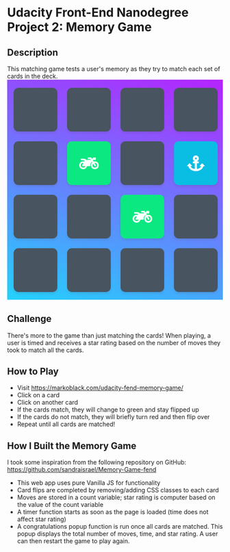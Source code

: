 # Udacity Front-End Nanodegree Project 2: Memory Game

## Description
This matching game tests a user's memory as they try to match each set of cards in the deck.
![snippet](img/snippet.PNG)

## Challenge
There's more to the game than just matching the cards! When playing, a user is timed and receives a star rating based on the number of moves they took to match all the cards.

## How to Play
* Visit https://markoblack.com/udacity-fend-memory-game/
* Click on a card
* Click on another card
* If the cards match, they will change to green and stay flipped up
* If the cards do not match, they will briefly turn red and then flip over
* Repeat until all cards are matched!

## How I Built the Memory Game
I took some inspiration from the following repository on GitHub: https://github.com/sandraisrael/Memory-Game-fend
* This web app uses pure Vanilla JS for functionality
* Card flips are completed by removing/adding CSS classes to each card
* Moves are stored in a count variable; star rating is computer based on the value of the count variable
* A timer function starts as soon as the page is loaded (time does not affect star rating)
* A congratulations popup function is run once all cards are matched. This popup displays the total number of moves, time, and star rating. A user can then restart the game to play again.
